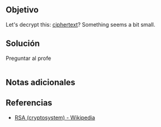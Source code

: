## Objetivo
Let's decrypt this: [ciphertext](https://jupiter.challenges.picoctf.org/static/eb5e6df8e14c52873cf88c582a1a4008/ciphertext)? Something seems a bit small.
## Solución
Preguntar al profe
```

```
## Notas adicionales

## Referencias
+ [RSA (cryptosystem) - Wikipedia](https://en.wikipedia.org/wiki/RSA_(cryptosystem))